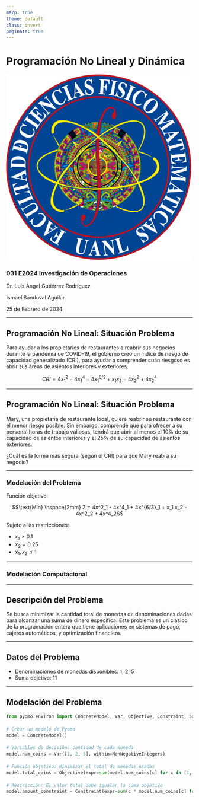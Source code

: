 ```yaml
---
marp: true
theme: default
class: invert
paginate: true
---
```


# Programación No Lineal y Dinámica

![bg right:40% 80%](fcfm.png)

### 031 E2024 Investigación de Operaciones

Dr. Luis Ángel Gutiérrez Rodríguez

Ismael Sandoval Aguilar

25 de Febrero de 2024

---

## Programación No Lineal: Situación Problema

Para ayudar a los propietarios de restaurantes a reabrir sus negocios durante la pandemia de COVID-19, el gobierno creó un índice de riesgo de capacidad generalizado (CRI), para ayudar a comprender cuán riesgoso es abrir sus áreas de asientos interiores y exteriores.

$$CRI = 4x^2_1 - 4x^4_1 + 4x^{6/3}_1 + x_1 x_2 - 4x^2_2 + 4x^4_2$$

---

## Programación No Lineal: Situación Problema

Mary, una propietaria de restaurante local, quiere reabrir su restaurante con el menor riesgo posible. Sin embargo, comprende que para ofrecer a su personal horas de trabajo valiosas, tendrá que abrir al menos el 10% de su capacidad de asientos interiores y el 25% de su capacidad de asientos exteriores.

¿Cuál es la forma más segura (según el CRI) para que Mary reabra su negocio?

---

### Modelación del Problema

Función objetivo:

$$\text{Min} \hspace{2mm} Z = 4x^2_1 - 4x^4_1 + 4x^{6/3}_1 + x_1 x_2 - 4x^2_2 + 4x^4_2$$

Sujeto a las restricciones:

- $x_1 \geq 0.1$
- $x_2 = 0.25$
- $x_1, x_2 \leq 1$

---

### Modelación Computacional

---

## Descripción del Problema

Se busca minimizar la cantidad total de monedas de denominaciones dadas para alcanzar una suma de dinero específica. Este problema es un clásico de la programación entera que tiene aplicaciones en sistemas de pago, cajeros automáticos, y optimización financiera.

---

## Datos del Problema

- Denominaciones de monedas disponibles: 1, 2, 5
- Suma objetivo: 11

---

## Modelación del Problema

```python
from pyomo.environ import ConcreteModel, Var, Objective, Constraint, SolverFactory, NonNegativeIntegers, minimize

# Crear un modelo de Pyomo
model = ConcreteModel()

# Variables de decisión: cantidad de cada moneda
model.num_coins = Var([1, 2, 5], within=NonNegativeIntegers)

# Función objetivo: Minimizar el total de monedas usadas
model.total_coins = Objective(expr=sum(model.num_coins[c] for c in [1, 2, 5]), sense=minimize)

# Restricción: El valor total debe igualar la suma objetivo
model.amount_constraint = Constraint(expr=sum(c * model.num_coins[c] for c in [1, 2, 5]) == 11)